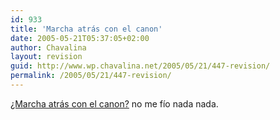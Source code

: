 ```yaml
---
id: 933
title: 'Marcha atrás con el canon'
date: 2005-05-21T05:37:05+02:00
author: Chavalina
layout: revision
guid: http://www.wp.chavalina.net/2005/05/21/447-revision/
permalink: /2005/05/21/447-revision/
---
```

<a href="http://www.elotrolado.net/vernoticia.php?s=&idnoticia=9010" target="_blank">¿Marcha atrás con el canon?</a> no me fío nada nada.